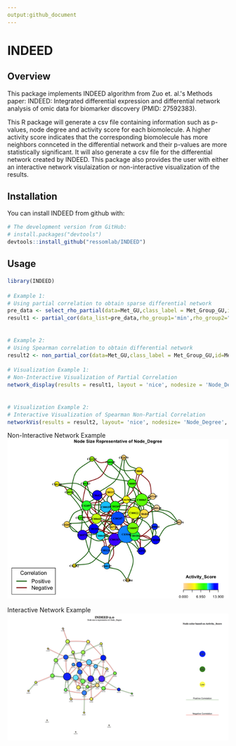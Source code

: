 ```yaml
---
output:github_document
---
```


<!-- README.md is generated from README.Rmd. Please edit that file -->



# INDEED
## Overview


This package implements INDEED algorithm from Zuo et. al.'s Methods paper: INDEED: Integrated differential expression and differential network analysis of omic data for biomarker discovery (PMID: 27592383). 

This R package will generate a csv file containing information such as p-values, node degree and activity score for each biomolecule. A higher activity score indicates that the corresponding biomolecule has more neighbors connceted in the differential network and their p-values are more statistically significant. It will also generate a csv file for the differential network created by INDEED. This package also provides the user with either an interactive network visulaization or non-interactive visualization of the results. 

## Installation

You can install INDEED from github with:


```r
# The development version from GitHub:
# install.packages("devtools")
devtools::install_github("ressomlab/INDEED")
```

## Usage



```r
library(INDEED)

# Example 1:
# Using partial correlation to obtain sparse differential network
pre_data <- select_rho_partial(data=Met_GU,class_label = Met_Group_GU,id=Met_name_GU,error_curve = "YES")
result1 <- partial_cor(data_list=pre_data,rho_group1='min',rho_group2="min",permutation = 1000,p_val=pvalue_M_GU,permutation_thres = 0.05)


# Example 2:
# Using Spearman correlation to obtain differential network
result2 <- non_partial_cor(data=Met_GU,class_label = Met_Group_GU,id=Met_name_GU,method="spearman",permutation_thres = 0.05)

# Visualization Example 1:
# Non-Interactive Visualization of Partial Correlation
network_display(results = result1, layout = 'nice', nodesize = 'Node_Degree', nodecolor = 'Activity_Score', edgewidth = 'NO')


# Visualization Example 2: 
# Interactive Visualization of Spearman Non-Partial Correlation
networkVis(results = result2, layout= 'nice', nodesize= 'Node_Degree', nodecolor= 'Activity_Score', edgewidth= 'NO')

```
Non-Interactive Network Example
![Non-Interactive Network Visualisation](NoninteractivePlot.png)

Interactive Network Example
![Interactive Network Visualization](InteractivePlot.png)
